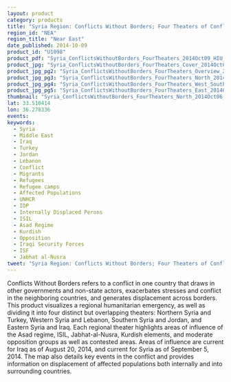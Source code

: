 ```yaml
---
layout: product
category: products
title: "Syria Region: Conflicts Without Borders; Four Theaters of Conflict and Humanitarian Operation"
region_id: "NEA"
region_title: "Near East"
date_published: 2014-10-09
product_id: "U1098"
product_pdf: "Syria_ConflictsWithoutBorders_FourTheaters_2014Oct09_HIU_U1098.pdf"
product_jpg: "Syria_ConflictsWithoutBorders_FourTheaters_Cover_2014Oct06_HIU_U1098.jpg"
product_jpg_pg2: "Syria_ConflictsWithoutBorders_FourTheaters_Overview_2014Oct06_HIU_U1098.jpg"
product_jpg_pg3: "Syria_ConflictsWithoutBorders_FourTheaters_North_2014Oct06_HIU_U1098.jpg"
product_jpg_pg4: "Syria_ConflictsWithoutBorders_FourTheaters_West_South_2014Oct06_HIU_U1098.jpg"
product_jpg_pg5: "Syria_ConflictsWithoutBorders_FourTheaters_East_2014Oct06_HIU_U1098.jpg"
thumbnail: "Syria_ConflictsWithoutBorders_FourTheaters_North_2014Oct06_HIU_U1098_thumb.jpg"
lat: 33.510414 
lon: 36.278336
events:
keywords:
  - Syria
  - Middle East
  - Iraq
  - Turkey
  - Jordan
  - Lebanon
  - Conflict
  - Migrants
  - Refugees
  - Refugee camps
  - Affected Populations
  - UNHCR
  - IDP
  - Internally Displaced Perons
  - ISIL
  - Asad Regime
  - Kurdish
  - Opposition
  - Iraqi Security Forces
  - ISF
  - Jabhat al-Nusra
tweet: "Syria Region: Conflicts Without Borders; Four Theaters of Conflict and Humanitarian Operation"
---
```

Conflicts Without Borders refers to a conflict in one country that draws in other governments and non-state actors, exacerbates stresses and conflict in the neighboring countries, and generates displacement across borders. This product visualizes a regional humanitarian emergency, as well as dividing it into four distinct but overlapping theaters: Northern Syria and Turkey, Western Syria and Lebanon, Southern Syria and Jordan, and Eastern Syria and Iraq. Each regional theater highlights areas of influence of the Asad regime, ISIL, Jabhat-al-Nusra, Kurdish elements, and moderate opposition groups as well as contested areas.  Areas of influence are current for Iraq as of August 20, 2014, and current for Syria as of September 5, 2014.  The map also details key events in the conflict and provides information on displacement of affected populations both internally and into surrounding countries.
